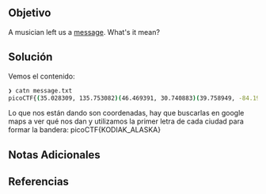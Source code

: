 ## Objetivo
A musician left us a [message](https://jupiter.challenges.picoctf.org/static/d5570d48262dbba2a31f2a940409ad9d/message.txt). What's it mean?

## Solución
Vemos el contenido:
```bash
❯ catn message.txt
picoCTF{(35.028309, 135.753082)(46.469391, 30.740883)(39.758949, -84.191605)(41.015137, 28.979530)(24.466667, 54.366669)(3.140853, 101.693207)_(9.005401, 38.763611)(-3.989038, -79.203560)(52.377956, 4.897070)(41.085651, -73.858467)(57.790001, -152.407227)(31.205753, 29.924526)}
```
Lo que nos están dando son coordenadas, hay que buscarlas en google maps a ver qué nos dan y utilizamos la primer letra de cada ciudad para formar la bandera:
picoCTF{KODIAK_ALASKA}

## Notas Adicionales


## Referencias
